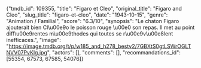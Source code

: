 {"tmdb_id": 109355, "title": "Figaro et Cleo", "original_title": "Figaro and Cleo", "slug_title": "figaro-et-cleo", "date": "1943-10-15", "genre": "Animation / Familial", "score": "6.3/10", "synopsis": "Le chaton Figaro ajouterait bien Cl\u00e9o le poisson rouge \u00e0 son repas. Il met au point diff\u00e9rentes m\u00e9thodes qui toutes se r\u00e9v\u00e8lent inefficaces.", "image": "https://image.tmdb.org/t/p/w185_and_h278_bestv2/7GBXtS0gtLSWrOGLTNVV07PvKlg.jpg", "actors": [], "comments": [], "recommandations_id": [55354, 67573, 67585, 54076]}